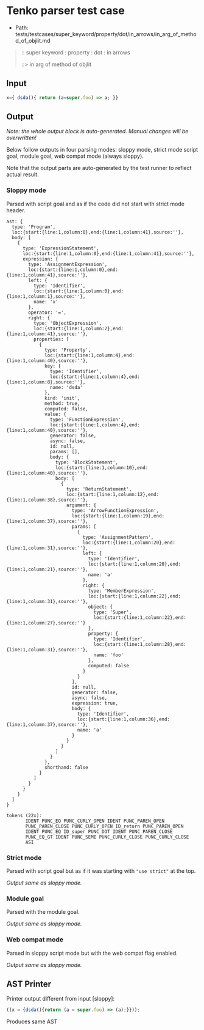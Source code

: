 # Tenko parser test case

- Path: tests/testcases/super_keyword/property/dot/in_arrows/in_arg_of_method_of_objlit.md

> :: super keyword : property : dot : in arrows
>
> ::> in arg of method of objlit

## Input

`````js
x={ dsda(){ return (a=super.foo) => a; }}
`````

## Output

_Note: the whole output block is auto-generated. Manual changes will be overwritten!_

Below follow outputs in four parsing modes: sloppy mode, strict mode script goal, module goal, web compat mode (always sloppy).

Note that the output parts are auto-generated by the test runner to reflect actual result.

### Sloppy mode

Parsed with script goal and as if the code did not start with strict mode header.

`````
ast: {
  type: 'Program',
  loc:{start:{line:1,column:0},end:{line:1,column:41},source:''},
  body: [
    {
      type: 'ExpressionStatement',
      loc:{start:{line:1,column:0},end:{line:1,column:41},source:''},
      expression: {
        type: 'AssignmentExpression',
        loc:{start:{line:1,column:0},end:{line:1,column:41},source:''},
        left: {
          type: 'Identifier',
          loc:{start:{line:1,column:0},end:{line:1,column:1},source:''},
          name: 'x'
        },
        operator: '=',
        right: {
          type: 'ObjectExpression',
          loc:{start:{line:1,column:2},end:{line:1,column:41},source:''},
          properties: [
            {
              type: 'Property',
              loc:{start:{line:1,column:4},end:{line:1,column:40},source:''},
              key: {
                type: 'Identifier',
                loc:{start:{line:1,column:4},end:{line:1,column:8},source:''},
                name: 'dsda'
              },
              kind: 'init',
              method: true,
              computed: false,
              value: {
                type: 'FunctionExpression',
                loc:{start:{line:1,column:4},end:{line:1,column:40},source:''},
                generator: false,
                async: false,
                id: null,
                params: [],
                body: {
                  type: 'BlockStatement',
                  loc:{start:{line:1,column:10},end:{line:1,column:40},source:''},
                  body: [
                    {
                      type: 'ReturnStatement',
                      loc:{start:{line:1,column:12},end:{line:1,column:38},source:''},
                      argument: {
                        type: 'ArrowFunctionExpression',
                        loc:{start:{line:1,column:19},end:{line:1,column:37},source:''},
                        params: [
                          {
                            type: 'AssignmentPattern',
                            loc:{start:{line:1,column:20},end:{line:1,column:31},source:''},
                            left: {
                              type: 'Identifier',
                              loc:{start:{line:1,column:20},end:{line:1,column:21},source:''},
                              name: 'a'
                            },
                            right: {
                              type: 'MemberExpression',
                              loc:{start:{line:1,column:22},end:{line:1,column:31},source:''},
                              object: {
                                type: 'Super',
                                loc:{start:{line:1,column:22},end:{line:1,column:27},source:''}
                              },
                              property: {
                                type: 'Identifier',
                                loc:{start:{line:1,column:28},end:{line:1,column:31},source:''},
                                name: 'foo'
                              },
                              computed: false
                            }
                          }
                        ],
                        id: null,
                        generator: false,
                        async: false,
                        expression: true,
                        body: {
                          type: 'Identifier',
                          loc:{start:{line:1,column:36},end:{line:1,column:37},source:''},
                          name: 'a'
                        }
                      }
                    }
                  ]
                }
              },
              shorthand: false
            }
          ]
        }
      }
    }
  ]
}

tokens (22x):
       IDENT PUNC_EQ PUNC_CURLY_OPEN IDENT PUNC_PAREN_OPEN
       PUNC_PAREN_CLOSE PUNC_CURLY_OPEN ID_return PUNC_PAREN_OPEN
       IDENT PUNC_EQ ID_super PUNC_DOT IDENT PUNC_PAREN_CLOSE
       PUNC_EQ_GT IDENT PUNC_SEMI PUNC_CURLY_CLOSE PUNC_CURLY_CLOSE
       ASI
`````

### Strict mode

Parsed with script goal but as if it was starting with `"use strict"` at the top.

_Output same as sloppy mode._

### Module goal

Parsed with the module goal.

_Output same as sloppy mode._

### Web compat mode

Parsed in sloppy script mode but with the web compat flag enabled.

_Output same as sloppy mode._

## AST Printer

Printer output different from input [sloppy]:

````js
((x = {dsda(){return (a = super.foo) => (a);}}));
````

Produces same AST
